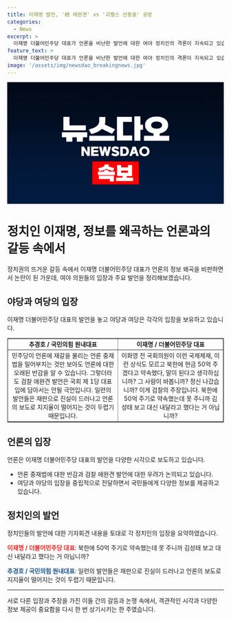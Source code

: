 ```yaml
---
title: 이재명 발언, '檢 애완견' vs '괴벨스 선동술' 공방
categories:
  - News
excerpt: >
  이재명 더불어민주당 대표가 언론을 비난한 발언에 대한 여야 정치인의 격론이 지속되고 있습니다. 언론학 용어를 높이 든 이 대표에 대해 반대 여론도 제기되며, 국회의원들 간에 공방이 이어지고 있습니다. 특히, 추경호 국민의힘 원내대표는 대표의 발언을 비판하며 심각한 표현이라며 비난하고, 이재명 대표는 검찰을 비난하며 대응하고 있습니다. 클릭하여 정치권의 최신 소식을 확인하세요.
feature_text: >
  이재명 더불어민주당 대표가 언론을 비난한 발언에 대한 여야 정치인의 격론이 지속되고 있습니다. 언론학 용어를 높이 든 이 대표에 대해 반대 여론도 제기되며, 국회의원들 간에 공방이 이어지고 있습니다. 특히, 추경호 국민의힘 원내대표는 대표의 발언을 비판하며 심각한 표현이라며 비난하고, 이재명 대표는 검찰을 비난하며 대응하고 있습니다. 클릭하여 정치권의 최신 소식을 확인하세요.
image: '/assets/img/newsdao_breakingnews.jpg'
---
```


<p><img src="/assets/img/newsdao_breakingnews.jpg" alt="implanttips 속보" /></p>

<h1>정치인 이재명, 정보를 왜곡하는 언론과의 갈등 속에서</h1>

<p data-ke-size="size16">정치권의 뜨거운 갈등 속에서 이재명 더불어민주당 대표가 언론의 정보 왜곡을 비판하면서 논란이 된 가운데, 여야 의원들의 입장과 주요 발언을 정리해보겠습니다.</p>

<h2 data-ke-size="size26">야당과 여당의 입장</h2>

<p data-ke-size="size16">이재명 더불어민주당 대표의 발언을 놓고 야당과 여당은 각각의 입장을 보유하고 있습니다.</p>

<table style="width: 100%;" border="1">
<tbody>
<tr>
<td style="text-align: center; height: 17px;"><b>추경호 / 국민의힘 원내대표</b></td>
<td style="text-align: center; height: 17px;"><b>이재명 / 더불어민주당 대표</b></td>
</tr>
<tr>
<td style="text-align: center; height: 17px;">민주당이 언론에 재갈을 물리는 언론 중재법을 밀어부치는 것만 보아도 언론에 대한 오래된 반감을 알 수 있습니다. 그렇더라도 검찰 애완견 발언은 국회 제 1당 대표 입에 담아서는 안될 극언입니다. 일련의 발언들은 재판으로 진실이 드러나고 언론의 보도로 지지율이 떨어지는 것이 두렵기 때문입니다.</td>
<td style="text-align: center; height: 17px;">이화영 전 국회의원이 이런 국제제재, 이런 상식도 모르고 북한에 현금 50억 주겠다고 약속했다, 말이 된다고 생각하십니까? 그 사람이 바봅니까? 정신 나갔습니까? 이게 검찰의 주장입니다. 북한에 50억 주기로 약속했는데 못 주니까 김성태 보고 대신 내달라고 했다는 거 아닙니까?</td>
</tr>
</tbody>
</table>

<h2 data-ke-size="size26">언론의 입장</h2>

<p data-ke-size="size16">언론은 이재명 더불어민주당 대표의 발언을 다양한 시각으로 보도하고 있습니다.</p>

<ul>
<li>언론 중재법에 대한 반감과 검찰 애완견 발언에 대한 우려가 논의되고 있습니다.</li>
<li>여당과 야당의 입장을 중립적으로 전달하면서 국민들에게 다양한 정보를 제공하고 있습니다.</li>
</ul>

<h2 data-ke-size="size26">정치인의 발언</h2>

<p data-ke-size="size16">정치인들의 발언에 대한 기자회견 내용을 토대로 각 정치인의 입장을 요약하였습니다.</p>

<p data-ke-size="size16"><b><span style="color: #ee2323;">이재명 / 더불어민주당 대표</span></b>: 북한에 50억 주기로 약속했는데 못 주니까 김성태 보고 대신 내달라고 했다는 거 아닙니까?</p>

<p data-ke-size="size16"><b><span style="color: #1a5490;">추경호 / 국민의힘 원내대표</span></b>: 일련의 발언들은 재판으로 진실이 드러나고 언론의 보도로 지지율이 떨어지는 것이 두렵기 때문입니다.</p>

<hr>

<p data-ke-size="size16">서로 다른 입장과 주장을 가진 이들 간의 갈등과 논쟁 속에서, 객관적인 시각과 다양한 정보 제공이 중요함을 다시 한 번 상기시키는 한 주였습니다.</p>

